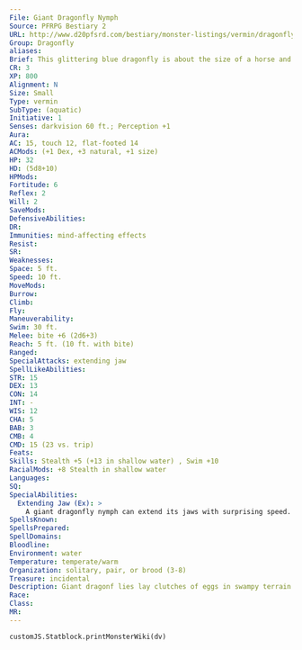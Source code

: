 ```yaml
---
File: Giant Dragonfly Nymph
Source: PFRPG Bestiary 2
URL: http://www.d20pfsrd.com/bestiary/monster-listings/vermin/dragonfly-giant/dragonfly-giant-nymph
Group: Dragonfly
aliases: 
Brief: This glittering blue dragonfly is about the size of a horse and is large enough to carry off small farm animals or people.
CR: 3
XP: 800
Alignment: N
Size: Small
Type: vermin
SubType: (aquatic)
Initiative: 1
Senses: darkvision 60 ft.; Perception +1
Aura: 
AC: 15, touch 12, flat-footed 14
ACMods: (+1 Dex, +3 natural, +1 size)
HP: 32
HD: (5d8+10)
HPMods: 
Fortitude: 6
Reflex: 2
Will: 2
SaveMods: 
DefensiveAbilities: 
DR: 
Immunities: mind-affecting effects
Resist: 
SR: 
Weaknesses: 
Space: 5 ft.
Speed: 10 ft.
MoveMods: 
Burrow: 
Climb: 
Fly: 
Maneuverability: 
Swim: 30 ft.
Melee: bite +6 (2d6+3)
Reach: 5 ft. (10 ft. with bite)
Ranged: 
SpecialAttacks: extending jaw
SpellLikeAbilities: 
STR: 15
DEX: 13
CON: 14
INT: -
WIS: 12
CHA: 5
BAB: 3
CMB: 4
CMD: 15 (23 vs. trip)
Feats: 
Skills: Stealth +5 (+13 in shallow water) , Swim +10
RacialMods: +8 Stealth in shallow water
Languages: 
SQ: 
SpecialAbilities:
  Extending Jaw (Ex): >
    A giant dragonfly nymph can extend its jaws with surprising speed. Not only does this extend the nymph's reach with its bite attack, but during the surprise round, a nymph gains a +4 bonus on attack rolls with its bite.
SpellsKnown: 
SpellsPrepared: 
SpellDomains: 
Bloodline: 
Environment: water
Temperature: temperate/warm
Organization: solitary, pair, or brood (3-8)
Treasure: incidental
Description: Giant dragonf lies lay clutches of eggs in swampy terrain or areas of standing water. Their young, called nymphs, voraciously eat carrion and small prey, growing and maturing rapidly until they sprout fully functional wings and become adult dragonf lies.
Race: 
Class: 
MR: 
---
```

```dataviewjs
customJS.Statblock.printMonsterWiki(dv)
```
